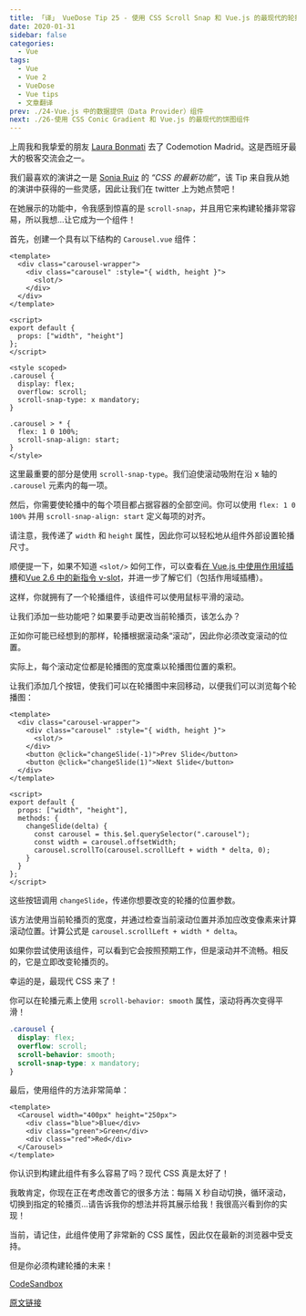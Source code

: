 ```yaml
---
title: 「译」 VueDose Tip 25 - 使用 CSS Scroll Snap 和 Vue.js 的最现代的轮播组件
date: 2020-01-31
sidebar: false
categories:
  - Vue
tags:
  - Vue
  - Vue 2
  - VueDose
  - Vue tips
  - 文章翻译
prev: ./24-Vue.js 中的数据提供（Data Provider）组件
next: ./26-使用 CSS Conic Gradient 和 Vue.js 的最现代的饼图组件
---
```


上周我和我挚爱的朋友 [Laura Bonmati](https://twitter.com/laurabonmati) 去了 Codemotion Madrid。这是西班牙最大的极客交流会之一。

我们最喜欢的演讲之一是 [Sonia Ruiz](https://twitter.com/Yune__vk) 的 *“CSS 的最新功能”*，该 Tip 来自我从她的演讲中获得的一些灵感，因此让我们在 twitter 上为她点赞吧！

在她展示的功能中，令我感到惊喜的是 `scroll-snap`，并且用它来构建轮播非常容易，所以我想...让它成为一个组件！

首先，创建一个具有以下结构的 `Carousel.vue` 组件：

```vue
<template>
  <div class="carousel-wrapper">
    <div class="carousel" :style="{ width, height }">
      <slot/>
    </div>
  </div>
</template>

<script>
export default {
  props: ["width", "height"]
};
</script>

<style scoped>
.carousel {
  display: flex;
  overflow: scroll;
  scroll-snap-type: x mandatory;
}

.carousel > * {
  flex: 1 0 100%;
  scroll-snap-align: start;
}
</style>
```

这里最重要的部分是使用 `scroll-snap-type`。我们迫使滚动吸附在沿 x 轴的 `.carousel` 元素内的每一项。

然后，你需要使轮播中的每个项目都占据容器的全部空间。你可以使用 `flex: 1 0 100%` 并用 `scroll-snap-align: start` 定义每项的对齐。

请注意，我传递了 `width` 和 `height` 属性，因此你可以轻松地从组件外部设置轮播尺寸。

顺便提一下，如果不知道 `<slot/>` 如何工作，可以查看[在 Vue.js 中使用作用域插槽](/articles/Vue/VueDose/23-在%20Vue.js%20中使用作用域插槽)和[Vue 2.6 中的新指令 v-slot](/articles/Vue/VueDose/4-Vue%202.6%20中的新指令%20v-slot)，并进一步了解它们（包括作用域插槽）。

这样，你就拥有了一个轮播组件，该组件可以使用鼠标平滑的滚动。

让我们添加一些功能吧？如果要手动更改当前轮播页，该怎么办？

正如你可能已经想到的那样，轮播根据滚动条“滚动”，因此你必须改变滚动的位置。

实际上，每个滚动定位都是轮播图的宽度乘以轮播图位置的乘积。

让我们添加几个按钮，使我们可以在轮播图中来回移动，以便我们可以浏览每个轮播图：

```vue
<template>
  <div class="carousel-wrapper">
    <div class="carousel" :style="{ width, height }">
      <slot/>
    </div>
    <button @click="changeSlide(-1)">Prev Slide</button>
    <button @click="changeSlide(1)">Next Slide</button>
  </div>
</template>

<script>
export default {
  props: ["width", "height"],
  methods: {
    changeSlide(delta) {
      const carousel = this.$el.querySelector(".carousel");
      const width = carousel.offsetWidth;
      carousel.scrollTo(carousel.scrollLeft + width * delta, 0);
    }
  }
};
</script>
```

这些按钮调用 `changeSlide`，传递你想要改变的轮播的位置参数。

该方法使用当前轮播页的宽度，并通过检查当前滚动位置并添加应改变像素来计算滚动位置。计算公式是 `carousel.scrollLeft + width * delta`。

如果你尝试使用该组件，可以看到它会按照预期工作，但是滚动并不流畅。相反的，它是立即改变轮播页的。

幸运的是，最现代 CSS 来了！

你可以在轮播元素上使用 `scroll-behavior: smooth` 属性，滚动将再次变得平滑！

```css
.carousel {
  display: flex;
  overflow: scroll;
  scroll-behavior: smooth;
  scroll-snap-type: x mandatory;
}
```

最后，使用组件的方法非常简单：

```vue
<template>
  <Carousel width="400px" height="250px">
    <div class="blue">Blue</div>
    <div class="green">Green</div>
    <div class="red">Red</div>
  </Carousel>
</template>
```

你认识到构建此组件有多么容易了吗？现代 CSS 真是太好了！

我敢肯定，你现在正在考虑改善它的很多方法：每隔 X 秒自动切换，循环滚动，切换到指定的轮播页...请告诉我你的想法并将其展示给我！我很高兴看到你的实现！

当前，请记住，此组件使用了非常新的 CSS 属性，因此仅在最新的浏览器中受支持。

但是你必须构建轮播的未来！

[CodeSandbox](https://codesandbox.io/s/carousel-component-5zkbe)

[原文链接](https://vuedose.tips/tips/the-most-modern-carousel-component-using-css-scroll-snap-and-vue-js)
